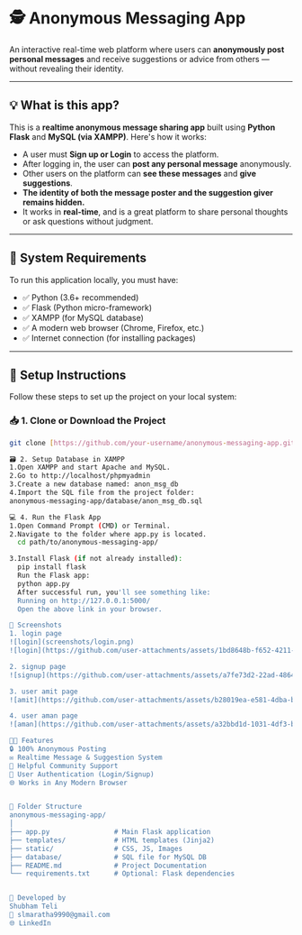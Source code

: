 # 🕵️ Anonymous Messaging App

An interactive real-time web platform where users can **anonymously post personal messages** and receive suggestions or advice from others — without revealing their identity.

---

## 💡 What is this app?

This is a **realtime anonymous message sharing app** built using **Python Flask** and **MySQL (via XAMPP)**. Here's how it works:

- A user must **Sign up or Login** to access the platform.
- After logging in, the user can **post any personal message** anonymously.
- Other users on the platform can **see these messages** and **give suggestions**.
- **The identity of both the message poster and the suggestion giver remains hidden.**
- It works in **real-time**, and is a great platform to share personal thoughts or ask questions without judgment.

---

## 🧰 System Requirements

To run this application locally, you must have:

- ✅ Python (3.6+ recommended)
- ✅ Flask (Python micro-framework)
- ✅ XAMPP (for MySQL database)
- ✅ A modern web browser (Chrome, Firefox, etc.)
- ✅ Internet connection (for installing packages)

---

## 🔧 Setup Instructions
Follow these steps to set up the project on your local system:

### 📥 1. Clone or Download the Project

```bash
git clone [https://github.com/your-username/anonymous-messaging-app.git](https://github.com/shubhamteli9990/anonymous-confession.git)

🗃️ 2. Setup Database in XAMPP
1.Open XAMPP and start Apache and MySQL.
2.Go to http://localhost/phpmyadmin
3.Create a new database named: anon_msg_db
4.Import the SQL file from the project folder:
anonymous-messaging-app/database/anon_msg_db.sql

💻 4. Run the Flask App
1.Open Command Prompt (CMD) or Terminal.
2.Navigate to the folder where app.py is located.
  cd path/to/anonymous-messaging-app/

3.Install Flask (if not already installed):
  pip install flask
  Run the Flask app:
  python app.py
  After successful run, you'll see something like:
  Running on http://127.0.0.1:5000/
  Open the above link in your browser.

📸 Screenshots
1. login page
![login](screenshots/login.png)
![login](https://github.com/user-attachments/assets/1bd8648b-f652-4211-9e38-ba30d96cd67e)

2. signup page 
![signup](https://github.com/user-attachments/assets/a7fe73d2-22ad-4864-95e0-0882d9166594)

3. user amit page
![amit](https://github.com/user-attachments/assets/b28019ea-e581-4dba-b83a-040d4a6a6d10)

4. user aman page
![aman](https://github.com/user-attachments/assets/a32bbd1d-1031-4df3-bcf8-c7ac23a28169)

👨‍💻 Features
🔒 100% Anonymous Posting
✉️ Realtime Message & Suggestion System
🧠 Helpful Community Support
👤 User Authentication (Login/Signup)
🌐 Works in Any Modern Browser


📂 Folder Structure
anonymous-messaging-app/
│
├── app.py                # Main Flask application
├── templates/            # HTML templates (Jinja2)
├── static/               # CSS, JS, Images
├── database/             # SQL file for MySQL DB
├── README.md             # Project Documentation
└── requirements.txt      # Optional: Flask dependencies


🙋 Developed by
Shubham Teli
📧 slmaratha9990@gmail.com
🌐 LinkedIn
